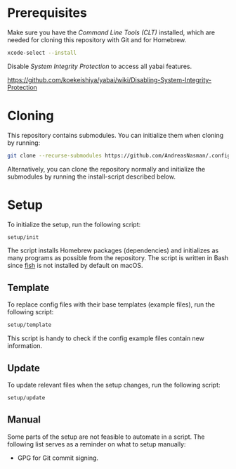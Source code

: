# Prerequisites

Make sure you have the _Command Line Tools (CLT)_ installed, which are needed for cloning this repository with Git and for Homebrew.

```sh
xcode-select --install
```

Disable _System Integrity Protection_ to access all yabai features.

https://github.com/koekeishiya/yabai/wiki/Disabling-System-Integrity-Protection

# Cloning

This repository contains submodules. You can initialize them when cloning by running:

```sh
git clone --recurse-submodules https://github.com/AndreasNasman/.config.git
```

Alternatively, you can clone the repository normally and initialize the submodules by running the install-script described below.

# Setup

To initialize the setup, run the following script:

```sh
setup/init
```

The script installs Homebrew packages (dependencies) and initializes as many programs as possible from the repository. The script is written in Bash since [fish](https://fishshell) is not installed by default on macOS.

## Template

To replace config files with their base templates (example files), run the following script:

```sh
setup/template
```

This script is handy to check if the config example files contain new information.

## Update

To update relevant files when the setup changes, run the following script:

```sh
setup/update
```

## Manual

Some parts of the setup are not feasible to automate in a script. The following list serves as a reminder on what to setup manually:

- GPG for Git commit signing.
